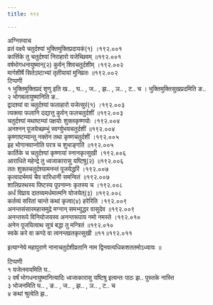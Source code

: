 ```yaml
---
title: १९२

---
```

अग्निरुवाच  
व्रतं वक्ष्ये चतुर्दश्यां भुक्तिमुक्तिप्रदायकं(१) ।१९२.००१  
कार्त्तिके तु चतुर्दश्यां निराहारो यजेच्छिवम् ॥१९२.००१  
वर्षभोगधनायुष्मान्(२) कुर्वन् शिवचतुर्दशीम् ।१९२.००२  
मार्गशीर्षे सितेऽष्टाभ्यां तृतीयायां मुनिव्रतः ॥१९२.००२  
टिप्पणी  
१ भुक्तिमुक्तिप्रदं शृणु इति ख.. , घ.. , ज.. , झ.. , ञ.. , ट.. च । भुक्तिमुक्तिसुखप्रदमिति ङ..  
२ भोगबलायुष्मानिति ङ..  
द्वादश्यां वा चतुर्दश्यां फलाहारो यजेत्सुरं(१) ।१९२.००३  
त्यक्त्वा फलानि दद्यात्तु कुर्वन् फलचतुर्दशीं ॥१९२.००३  
चतुर्दश्यां मथाष्टम्यां पक्षयोः शुक्लकृष्णयोः ।१९२.००४  
अनश्नन् पूजयेच्छम्भुं स्वर्ग्युभयचतुर्दशीं ॥१९२.००४  
कृष्णाष्टम्यान्तु नक्तेन तथा कृष्णचतुर्दशीं ।१९२.००५  
इह भोगानवाप्नोति परत्र च शुभाङ्गतिं ॥१९२.००५  
कार्तिके च चतुर्दश्यां कृष्णायां स्नानकृत्सुखी ।१९२.००६  
आराधिते महेन्द्रे तु ध्वजाकारासु यष्टिषु(२) ॥१९२.००६  
ततः शुक्लचतुर्दश्यामनन्तं पूजयेद्धरिं ।१९२.००७  
कृत्वादर्भमयं चैव वारिधानी समन्वितं ॥१९२.००७  
शालिप्रस्थस्य पिष्टस्य पूपनाम्नः कृतस्य च ।१९२.००८  
अर्धं विप्राय दातव्यमर्धमात्मनि योजयेत्(३) ॥१९२.००८  
कर्तव्यं सरितां चान्ते कथां कृत्वा(४) हरेरिति ।१९२.००९  
अनन्तसंसारमहासमुद्रे मग्नान् समभ्युद्धर वासुदेव ॥१९२.००९  
अनन्तरूपे विनियोजयस्व अनन्तरूपाय नमो नमस्ते ।१९२.०१०  
अनेन पूजयित्वाथ सूत्रं बद्धा तु मन्त्रितं ॥१९२.०१०  
स्वके करे वा कण्ठे वा त्वनन्तव्रतकृत्सुखी ॥११॥१९२.०११  
  
इत्याग्नेये महापुराणे नानाचतुर्दशीव्रतानि नाम द्विनवत्यधिकशततमोऽध्यायः ॥  
  
टिप्पणी  
१ यजेत्स्वयमिति घ..  
२ वर्षं भोगधनायुष्मानित्यादिः ध्वजाकारासु यष्टिषु इत्यन्तः पाठः झ.. पुस्तके नास्ति  
३ भोजनमिति घ.. , ङ.. , ज.. , झ.. , ञ.. , ट.. च  
४ कथां श्रुत्वेति झ..